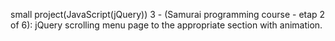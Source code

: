 small project(JavaScript(jQuery)) 3 - (Samurai programming course - etap 2 of 6): jQuery scrolling menu page to the appropriate section with animation.
